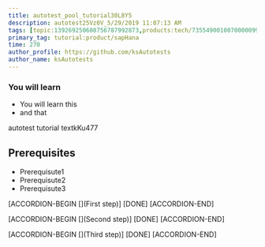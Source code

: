 ```yaml
---
title: autotest_pool_tutorial30L8Y5
description: autotest25Vz0V_5/29/2019 11:07:13 AM
tags: [topic:139269250608756787992873,products:tech/73554900100700000996,tutorial:experience/advanced]
primary_tag: tutorial:product/sapHana
time: 270
author_profile: https://github.com/ksAutotests
author_name: ksAutotests
---
```

### You will learn
- You will learn this
- and that

autotest tutorial textkKu477

## Prerequisites
- Prerequisute1
- Prerequisute2
- Prerequisute3

[ACCORDION-BEGIN [](First step)]
[DONE]
[ACCORDION-END]

[ACCORDION-BEGIN [](Second step)]
[DONE]
[ACCORDION-END]

[ACCORDION-BEGIN [](Third step)]
[DONE]
[ACCORDION-END]

